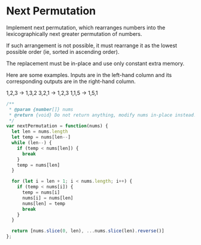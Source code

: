 # Next Permutation

Implement next permutation, which rearranges numbers into the lexicographically next greater permutation of numbers.

If such arrangement is not possible, it must rearrange it as the lowest possible order (ie, sorted in ascending order).

The replacement must be in-place and use only constant extra memory.

Here are some examples. Inputs are in the left-hand column and its corresponding outputs are in the right-hand column.

1,2,3 → 1,3,2
3,2,1 → 1,2,3
1,1,5 → 1,5,1

```JavaScript
/**
 * @param {number[]} nums
 * @return {void} Do not return anything, modify nums in-place instead.
 */
var nextPermutation = function(nums) {
  let len = nums.length
  let temp = nums[len--]
  while (len--) {
    if (temp < nums[len]) {
      break
    }
    temp = nums[len]
  }

  for (let i = len + 1; i < nums.length; i++) {
    if (temp < nums[i]) {
      temp = nums[i]
      nums[i] = nums[len]
      nums[len] = temp
      break
    }
  }

  return [nums.slice(0, len), ...nums.slice(len).reverse()]
};
```